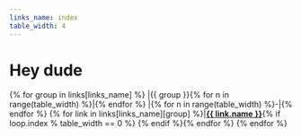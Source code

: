 ```yaml
---
links_name: index
table_width: 4
---
```



# Hey dude

{% for group in links[links_name] %}
|{{ group }}{% for n in range(table_width) %}|{% endfor %}
|{% for n in range(table_width) %}-|{% endfor %}
{% for link in links[links_name][group] %}|**[{{ link.name }}]({{link.url}})**{% if loop.index % table_width == 0 %}
{% endif %}{% endfor %}
{% endfor %}

